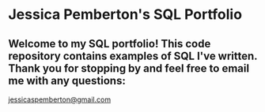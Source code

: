 # Jessica Pemberton's SQL Portfolio

## Welcome to my SQL portfolio! This code repository contains examples of SQL I've written. Thank you for stopping by and feel free to email me with any questions:
jessicaspemberton@gmail.com
